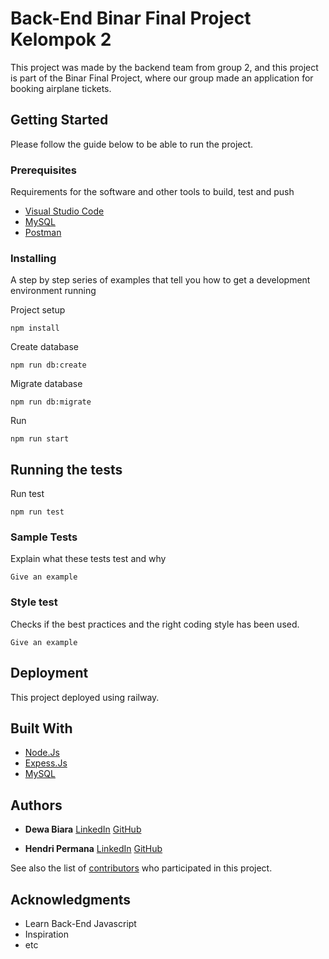 # Back-End Binar Final Project Kelompok 2

This project was made by the backend team from group 2, and this project is part of the Binar Final Project, where our group made an application for booking airplane tickets.

## Getting Started

Please follow the guide below to be able to run the project.

### Prerequisites

Requirements for the software and other tools to build, test and push 
- [Visual Studio Code](https://code.visualstudio.com/Download)
- [MySQL](https://www.mysql.com/products/workbench/)
- [Postman](https://www.postman.com/downloads/)

### Installing

A step by step series of examples that tell you how to get a development
environment running

Project setup

    npm install

Create database

    npm run db:create

Migrate database
    
    npm run db:migrate

Run

    npm run start


## Running the tests

Run test

    npm run test

### Sample Tests

Explain what these tests test and why

    Give an example

### Style test

Checks if the best practices and the right coding style has been used.

    Give an example

## Deployment

This project deployed using railway.

## Built With

  - [Node.Js]()
  - [Expess.Js](https://creativecommons.org/)
  - [MySQL](https://creativecommons.org/)

## Authors

  - **Dewa Biara**
    [LinkedIn](https://www.linkedin.com/in/i-dewa-gde-putra-anga-biara-b03529172/)
    [GitHub](https://github.com/DewaBiara)

  - **Hendri Permana**
    [LinkedIn](https://www.linkedin.com/in/i-dewa-gde-putra-anga-biara-b03529172/)
    [GitHub](https://github.com/DewaBiara)

See also the list of
[contributors](https://github.com/hendripermana2021/platinum-project-backend/graphs/contributors)
who participated in this project.


## Acknowledgments

  - Learn Back-End Javascript
  - Inspiration
  - etc
